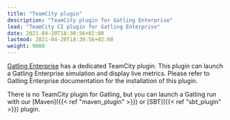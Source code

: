 ```yaml
---
title: "TeamCity plugin"
description: "TeamCity plugin for Gatling Enterprise"
lead: "TeamCity CI plugin for Gatling Enterprise"
date: 2021-04-20T18:30:56+02:00
lastmod: 2021-04-20T18:30:56+02:00
weight: 9080
---
```


[Gatling Enterprise](/enterprise/) has a dedicated TeamCity plugin.
This plugin can launch a Gatling Enterprise simulation and display live metrics.
Please refer to Gatling Enterprise documentation for the installation of this plugin.

There is no TeamCity plugin for Gatling, but you can launch a Gatling run with our [Maven]({{< ref "maven_plugin" >}}) or [SBT]({{< ref "sbt_plugin" >}}) plugin.
